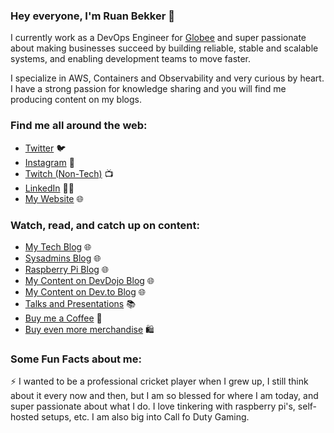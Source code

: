 

<!--
### Hi there 👋
**ruanbekker/ruanbekker** is a ✨ _special_ ✨ repository because its `README.md` (this file) appears on your GitHub profile.

Here are some ideas to get you started:

- 🔭 I’m currently working on ...
- 🌱 I’m currently learning ...
- 👯 I’m looking to collaborate on ...
- 🤔 I’m looking for help with ...
- 💬 Ask me about ...
- 📫 How to reach me: ...
- 😄 Pronouns: ...
- ⚡ Fun fact: ...
-->

### Hey everyone, I'm Ruan Bekker 👋

<!--
![](https://avatars.githubusercontent.com/u/567298?s=400&u=b80d391d69fc7c5c8949632ecf56eaa0e99bdb01&v=4)
-->

I currently work as a DevOps Engineer for [Globee](https://globee.com/) and super passionate about making businesses succeed by building reliable, stable and scalable systems, and enabling development teams to move faster. 

I specialize in AWS, Containers and Observability and very curious by heart. I have a strong passion for knowledge sharing and you will find me producing content on my blogs.

### Find me all around the web:

- [Twitter](http://twitter.com/ruanbekker) :bird:
- [Instagram](http://instagram.com/ruanbekker) 📸
- [Twitch (Non-Tech)](http://twitch.tv/ruanbekker) 📺 
- [LinkedIn](http://linkedin.com/in/ruanbekker) 👩‍💻
- [My Website](https://ruan.dev) 🌐 

### Watch, read, and catch up on content:
- [My Tech Blog](https://blog.ruanbekker.com) 🌐
- [Sysadmins Blog](https://sysadmins.co.za) 🌐
- [Raspberry Pi Blog](https://blog.pistack.co.za) 🌐
- [My Content on DevDojo Blog](https://devdojo.com/ruanbekker) 🌐
- [My Content on Dev.to Blog](https://dev.to/ruanbekker) 🌐
- [Talks and Presentations](https://ruan.dev) :books:
- [Buy me a Coffee](https://https://www.buymeacoffee.com/ruanbekker) 🛒
- [Buy even more merchandise](https://www.redbubble.com/shop/ap/72782447?asc=u) 🛍️

### Some Fun Facts about me:

:zap: I wanted to be a professional cricket player when I grew up, I still think about it every now and then, but I am so blessed for where I am today, and super passionate about what I do. I love tinkering with raspberry pi's, self-hosted setups, etc. I am also big into Call fo Duty Gaming.


